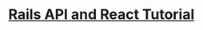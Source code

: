 # [Rails API and React Tutorial](http://fredguest.com/2015/03/06/building-a-stateless-rails-api-with-react-and-twitter-oauth/)
